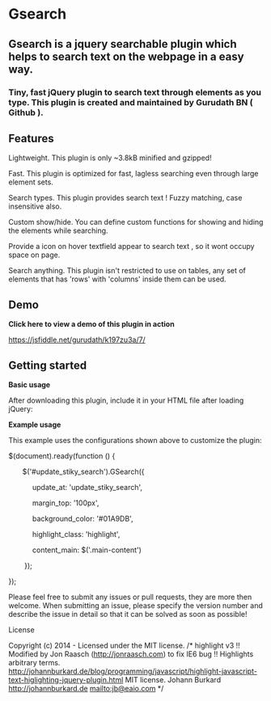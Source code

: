 <h1><b>Gsearch</b></h1>

<h2>Gsearch is a jquery searchable plugin which helps to search text on the webpage in a easy way.</h2>

<h3>Tiny, fast jQuery plugin to search text through elements as you type. This plugin is created and maintained 
   by Gurudath BN ( Github ). </h3>

<h2><b>Features</b></h2>
    
  Lightweight. This plugin is only ~3.8kB minified and gzipped!
	
  Fast. This plugin is optimized for fast, lagless searching even through large element sets.
	
  Search types. This plugin provides search text ! Fuzzy matching, case insensitive also.
	
  Custom show/hide. You can define custom functions for showing and hiding the elements while searching.
	
  Provide a icon on hover textfield appear to search text , so it wont occupy space on page.
	
  Search anything. This plugin isn't restricted to use on tables, any set of elements that has 'rows' 
   with 'columns' inside them can be used.

   
<h2><b>Demo</b></h2>

<b>Click here to view a demo of this plugin in action</b>

<a src='https://jsfiddle.net/gurudath/k197zu3a/7/'>https://jsfiddle.net/gurudath/k197zu3a/7/</a>

<h2><b>Getting started</b></h2>

<b>Basic usage</b>

After downloading this plugin, include it in your HTML file after loading jQuery:

<script src="https://code.jquery.com/jquery-migrate-1.2.1.min.js"></script>
<script src="gsearch.js"></script>

<b>Example usage</b>

This example uses the configurations shown above to customize the plugin:

 <p>$(document).ready(function () {</p>
     <p> &nbsp; &nbsp; &nbsp; &nbsp;$('#update_stiky_search').GSearch({</p>
    <p>    &nbsp; &nbsp; &nbsp; &nbsp; &nbsp; &nbsp;   update_at: 'update_stiky_search',</p>
      <p>   &nbsp; &nbsp; &nbsp; &nbsp; &nbsp; &nbsp;     margin_top: '100px',</p>
    <p>     &nbsp; &nbsp; &nbsp; &nbsp; &nbsp; &nbsp;    background_color: '#01A9DB',</p>
     <p>     &nbsp; &nbsp; &nbsp; &nbsp; &nbsp; &nbsp;   highlight_class: 'highlight',</p>
     <p>      &nbsp; &nbsp; &nbsp; &nbsp; &nbsp; &nbsp;  content_main: $('.main-content')</p>
      <p>    &nbsp; &nbsp; &nbsp; &nbsp; });</p>
  <p>});</p>


Please feel free to submit any issues or pull requests, they are more then welcome. When submitting an issue, please specify the version number and describe the issue in detail so that it can be solved as soon as possible!

License

Copyright (c) 2014 - Licensed under the MIT license.
/*
highlight v3  !! Modified by Jon Raasch (http://jonraasch.com) to fix IE6 bug !!
Highlights arbitrary terms.
<http://johannburkard.de/blog/programming/javascript/highlight-javascript-text-higlighting-jquery-plugin.html>
MIT license.
Johann Burkard
<http://johannburkard.de>
<mailto:jb@eaio.com>
*/

